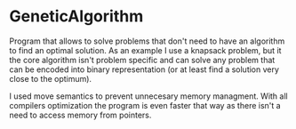 # GeneticAlgorithm

Program that allows to solve problems that don't need to have an algorithm to find an optimal solution.
As an example I use a knapsack problem, but it the core algorithm isn't problem specific and can solve any problem that can be encoded into binary representation 
(or at least find a solution very close to the optimum).

I used move semantics to prevent unnecesary memory managment.
With all compilers optimization the program is even faster that way as there isn't a need to access memory from pointers.
